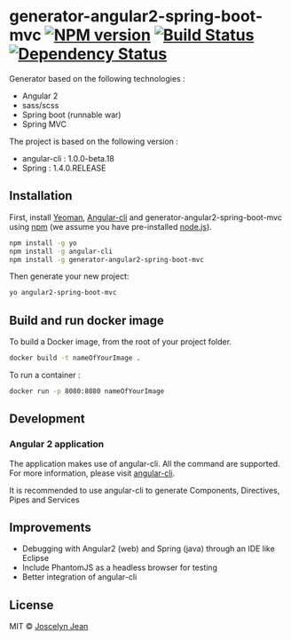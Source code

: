 # generator-angular2-spring-boot-mvc [![NPM version][npm-image]][npm-url] [![Build Status][travis-image]][travis-url] [![Dependency Status][daviddm-image]][daviddm-url]

Generator based on the following technologies :

- Angular 2
- sass/scss
- Spring boot (runnable war)
- Spring MVC

The project is based on the following version :

- angular-cli : 1.0.0-beta.18
- Spring : 1.4.0.RELEASE

## Installation

First, install [Yeoman](http://yeoman.io), [Angular-cli](https://cli.angular.io/) and generator-angular2-spring-boot-mvc using [npm](https://www.npmjs.com/) (we assume you have pre-installed [node.js](https://nodejs.org/)).

```bash
npm install -g yo
npm install -g angular-cli
npm install -g generator-angular2-spring-boot-mvc
```

Then generate your new project:

```bash
yo angular2-spring-boot-mvc
```

## Build and run docker image

To build a Docker image, from the root of your project folder.

```bash
docker build -t nameOfYourImage .
```

To run a container :

```bash
docker run -p 8080:8080 nameOfYourImage
```

## Development

### Angular 2 application

The application makes use of angular-cli. All the command are supported. For more information, please visit [angular-cli](https://github.com/angular/angular-cli).

It is recommended to use angular-cli to generate Components, Directives, Pipes and Services

## Improvements

- Debugging with Angular2 (web) and Spring (java) through an IDE like Eclipse
- Include PhantomJS as a headless browser for testing
- Better integration of angular-cli

## License

MIT © [Joscelyn Jean](http://www.joscelynjean.com)


[npm-image]: https://badge.fury.io/js/generator-angular2-spring-boot-mvc.svg
[npm-url]: https://npmjs.org/package/generator-angular2-spring-boot-mvc
[travis-image]: https://travis-ci.org/joscelynjean/generator-angular2-spring-boot-mvc.svg?branch=master
[travis-url]: https://travis-ci.org/joscelynjean/generator-angular2-spring-boot-mvc
[daviddm-image]: https://david-dm.org/joscelynjean/generator-angular2-spring-boot-mvc.svg?theme=shields.io
[daviddm-url]: https://david-dm.org/joscelynjean/generator-angular2-spring-boot-mvc
